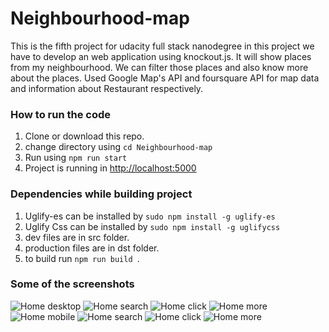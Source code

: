 # Neighbourhood-map
This is the fifth project for udacity full stack nanodegree in this project we have to develop an web application using knockout.js. It will show places from my neighbourhood. We can filter those places and also know more about the places.
Used Google Map's API and foursquare API for map data and information about Restaurant respectively.

### How to run the code
1. Clone or download this repo.
1. change directory using ``` cd Neighbourhood-map ```
1. Run using ``` npm run start ```
4. Project is running in [http://localhost:5000](http://localhost:5000)

### Dependencies while building project
1. Uglify-es can be installed by ```sudo npm install -g uglify-es ```
1. Uglify Css can be installed by ```sudo npm install -g uglifycss ```
1. dev files are in src folder.
1. production files are in dst folder.
1. to build run ```npm run build ```.

### Some of the screenshots
![Home desktop](screenshots/nd_home.png)
![Home search](screenshots/nd_home2.png)
![Home click](screenshots/nd_home3.png)
![Home more](screenshots/nd_home4.png)
![Home mobile](screenshots/nh_home.png)
![Home search](screenshots/nh_home2.png)
![Home click](screenshots/nh_home3.png)
![Home more](screenshots/nh_home4.png)
